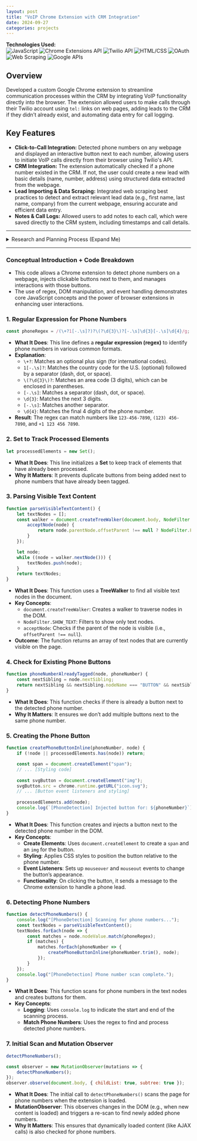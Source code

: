 ```yaml
---
layout: post
title: "VoIP Chrome Extension with CRM Integration"
date: 2024-09-27
categories: projects
---
```


**Technologies Used:**  
![JavaScript](https://img.shields.io/badge/-JavaScript-F7DF1E?logo=javascript&logoColor=black) ![Chrome Extensions API](https://img.shields.io/badge/-Chrome_Extensions_API-4285F4?logo=google-chrome&logoColor=white) ![Twilio API](https://img.shields.io/badge/-Twilio_API-F22F46?logo=twilio&logoColor=white) ![HTML/CSS](https://img.shields.io/badge/-HTML/CSS-E34F26?logo=html5&logoColor=white) ![OAuth](https://img.shields.io/badge/-OAuth-4285F4?logo=oauth&logoColor=white) ![Web Scraping](https://img.shields.io/badge/-Web_Scraping-239120?logo=python&logoColor=white) ![Google APIs](https://img.shields.io/badge/-Google_APIs-4285F4?logo=google&logoColor=white)

## Overview

Developed a custom Google Chrome extension to streamline communication processes within the CRM by integrating VoIP functionality directly into the browser. The extension allowed users to make calls through their Twilio account using `tel:` links on web pages, adding leads to the CRM if they didn’t already exist, and automating data entry for call logging.

## Key Features

- **Click-to-Call Integration:** Detected phone numbers on any webpage and displayed an interactive button next to each number, allowing users to initiate VoIP calls directly from their browser using Twilio's API.
- **CRM Integration:** The extension automatically checked if a phone number existed in the CRM. If not, the user could create a new lead with basic details (name, number, address) using structured data extracted from the webpage.
- **Lead Importing & Data Scraping:** Integrated web scraping best practices to detect and extract relevant lead data (e.g., first name, last name, company) from the current webpage, ensuring accurate and efficient data entry.
- **Notes & Call Logs:** Allowed users to add notes to each call, which were saved directly to the CRM system, including timestamps and call details.

---

<details>
<summary>Research and Planning Process (Expand Me) </summary>



### Research & Planning

- Began by analyzing existing CRM workflows and understanding pain points in the sales process. Identified inefficiencies in manually dialing numbers and logging calls into the CRM.
- Planned the architecture for integrating VoIP services using Twilio's API and extending Chrome’s functionality to interact with web pages and phone numbers dynamically.

### Development

1. **Initial Setup:** Set up the Chrome Extension project, defining manifest files and core background/event scripts. Integrated the Twilio API to handle call initiation directly from the browser.
2. **Click-to-Call Feature:** Implemented logic to detect phone numbers (`tel:` links) on webpages using JavaScript and DOM manipulation. Added a clickable button next to each number to initiate a call.
3. **CRM Integration:** Leveraged APIs to check if the phone number already existed in the CRM and provided a popup for users to input lead details when the number was new. This data was then automatically added to the CRM via API calls.
4. **Data Scraping:** Developed web scraping logic to extract relevant details such as name, phone number, and company information directly from the page, improving the user’s ability to quickly generate new leads.
5. **Notes & Logging:** Created a call logging system that recorded the call details and any notes entered by the user. This information was linked to the CRM for future reference and reporting.

### Testing & QA

- Extensively tested the extension across multiple websites to ensure phone number detection worked consistently. Debugged issues related to DOM parsing and made adjustments for edge cases, such as different number formats.
- Verified Twilio call initiation and CRM integration workflows to ensure smooth user experiences and proper data flow.

### Deployment & Feedback

- Released the extension for internal sales team usage. Gathered feedback on the UI, functionality, and efficiency, which led to further optimization of call logs and lead creation processes.
- Ensured compliance with data security standards, particularly around handling customer data and CRM integration.

</details>

---
### Conceptual Introduction + Code Breakdown
- This code allows a Chrome extension to detect phone numbers on a webpage, injects clickable buttons next to them, and manages interactions with those buttons. 
- The use of regex, DOM manipulation, and event handling demonstrates core JavaScript concepts and the power of browser extensions in enhancing user interactions.

### 1. **Regular Expression for Phone Numbers**
```javascript
const phoneRegex = /(\+?1[-.\s]?)?\(?\d{3}\)?[-.\s]\d{3}[-.\s]\d{4}/g;
```
- **What It Does**: This line defines a **regular expression (regex)** to identify phone numbers in various common formats. 
- **Explanation**:
  - `\+?`: Matches an optional plus sign (for international codes).
  - `1[-.\s]?`: Matches the country code for the U.S. (optional) followed by a separator (dash, dot, or space).
  - `\(?\d{3}\)?`: Matches an area code (3 digits), which can be enclosed in parentheses.
  - `[-.\s]`: Matches a separator (dash, dot, or space).
  - `\d{3}`: Matches the next 3 digits.
  - `[-.\s]`: Matches another separator.
  - `\d{4}`: Matches the final 4 digits of the phone number.
- **Result**: The regex can match numbers like `123-456-7890`, `(123) 456-7890`, and `+1 123 456 7890`.

### 2. **Set to Track Processed Elements**
```javascript
let processedElements = new Set();
```
- **What It Does**: This line initializes a **Set** to keep track of elements that have already been processed.
- **Why It Matters**: It prevents duplicate buttons from being added next to phone numbers that have already been tagged.

### 3. **Parsing Visible Text Content**
```javascript
function parseVisibleTextContent() {
    let textNodes = [];
    const walker = document.createTreeWalker(document.body, NodeFilter.SHOW_TEXT, {
        acceptNode(node) {
            return node.parentNode.offsetParent !== null ? NodeFilter.FILTER_ACCEPT : NodeFilter.FILTER_REJECT;
        }
    });

    let node;
    while ((node = walker.nextNode())) {
        textNodes.push(node);
    }
    return textNodes;
}
```
- **What It Does**: This function uses a **TreeWalker** to find all visible text nodes in the document.
- **Key Concepts**:
  - `document.createTreeWalker`: Creates a walker to traverse nodes in the DOM.
  - `NodeFilter.SHOW_TEXT`: Filters to show only text nodes.
  - `acceptNode`: Checks if the parent of the node is visible (i.e., `offsetParent !== null`).
- **Outcome**: The function returns an array of text nodes that are currently visible on the page.

### 4. **Check for Existing Phone Buttons**
```javascript
function phoneNumberAlreadyTagged(node, phoneNumber) {
    const nextSibling = node.nextSibling;
    return nextSibling && nextSibling.nodeName === "BUTTON" && nextSibling.title.includes(phoneNumber);
}
```
- **What It Does**: This function checks if there is already a button next to the detected phone number.
- **Why It Matters**: It ensures we don’t add multiple buttons next to the same phone number.

### 5. **Creating the Phone Button**
```javascript
function createPhoneButtonInline(phoneNumber, node) {
    if (!node || processedElements.has(node)) return;

    const span = document.createElement("span");
    // ... [Styling code]
    
    const svgButton = document.createElement("img");
    svgButton.src = chrome.runtime.getURL("icon.svg");
    // ... [Button event listeners and styling]
    
    processedElements.add(node);
    console.log(`[PhoneDetection] Injected button for: ${phoneNumber}`);
}
```
- **What It Does**: This function creates and injects a button next to the detected phone number in the DOM.
- **Key Concepts**:
  - **Create Elements**: Uses `document.createElement` to create a `span` and an `img` for the button.
  - **Styling**: Applies CSS styles to position the button relative to the phone number.
  - **Event Listeners**: Sets up `mouseover` and `mouseout` events to change the button’s appearance.
  - **Functionality**: On clicking the button, it sends a message to the Chrome extension to handle a phone lead.

### 6. **Detecting Phone Numbers**
```javascript
function detectPhoneNumbers() {
    console.log("[PhoneDetection] Scanning for phone numbers...");
    const textNodes = parseVisibleTextContent();
    textNodes.forEach(node => {
        const matches = node.nodeValue.match(phoneRegex);
        if (matches) {
            matches.forEach(phoneNumber => {
                createPhoneButtonInline(phoneNumber.trim(), node);
            });
        }
    });
    console.log("[PhoneDetection] Phone number scan complete.");
}
```
- **What It Does**: This function scans for phone numbers in the text nodes and creates buttons for them.
- **Key Concepts**:
  - **Logging**: Uses `console.log` to indicate the start and end of the scanning process.
  - **Match Phone Numbers**: Uses the regex to find and process detected phone numbers.

### 7. **Initial Scan and Mutation Observer**
```javascript
detectPhoneNumbers();

const observer = new MutationObserver(mutations => {
    detectPhoneNumbers();
});
observer.observe(document.body, { childList: true, subtree: true });
```
- **What It Does**: The initial call to `detectPhoneNumbers()` scans the page for phone numbers when the extension is loaded. 
- **MutationObserver**: This observes changes in the DOM (e.g., when new content is loaded) and triggers a re-scan to find newly added phone numbers.
- **Why It Matters**: This ensures that dynamically loaded content (like AJAX calls) is also checked for phone numbers.


